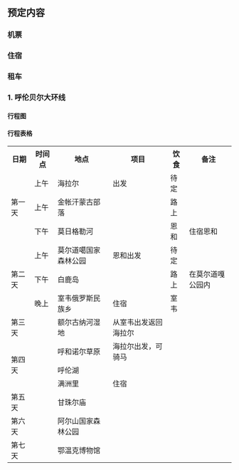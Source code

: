 ## 预定内容  
### 机票  
### 住宿  
### 租车  

### 1. 呼伦贝尔大环线  
#### 行程图  
#### 行程表格  
<table>
	<tr>
	    <th>日期</th>
	    <th>时间点</th>
	    <th>地点</th>
	    <th>项目</th>
	    <th>饮食</th>
	    <th>备注</th>
	</tr >
	<tr >
	    <td rowspan="3">第一天</td>
	    <td> 上午</td>
	    <td>海拉尔</td>  
	    <td>出发</td>
	    <td>待定</td>
	    <td> </td>
	</tr>
	<tr>
	    <td> 上午</td>
	    <td>金帐汗蒙古部落</td>
	    <td></td>
	    <td>路上</td>
	    <td></td>
	</tr>
	<tr>
	    <td >下午</td>
	    <td >莫日格勒河</td>
	    <td ></td>
	    <td >恩和</td>
	    <td >住宿恩和</td>
	</tr>
	<tr>
	    <td rowspan="3">第二天</td>
	    <td> 上午</td>
	    <td>莫尔道噶国家森林公园</td>  
	    <td>恩和出发</td>
	    <td>待定</td>
		<td></td>
	</tr>
	<tr>
	    <td >下午</td>
	    <td >白鹿岛</td>
	    <td ></td>
		<td >路上</td>
	    <td >在莫尔道嘎公园内</td>
	</tr>
	<tr>
	    <td >晚上</td>
	    <td >室韦俄罗斯民族乡</td>
	    <td >住宿</td>
	    <td >室韦</td>
		<td ></td>
	</tr>
	<tr>
	    <td rowspan="1">第三天</td>
	    <td ></td>
	    <td >额尔古纳河湿地</td>
	    <td >从室韦出发返回海拉尔</td>
	    <td ></td>
	</tr>
	<tr>
	    <td rowspan="3">第四天</td>
	    <td ></td>
	    <td >呼和诺尔草原</td>
	    <td >海拉尔出发，可骑马</td>
	    <td ></td>
	</tr>
	<tr>
	    <td ></td>
	    <td >呼伦湖</td>
	    <td ></td>
	    <td ></td>
	</tr>
        <tr>
	    <td ></td>
	    <td >满洲里</td>
	    <td >住宿</td>
	    <td ></td>
	</tr>
	<tr>
	    <td rowspan="1">第五天</td>
	    <td ></td>
	    <td >甘珠尔庙</td>
	    <td ></td>
	    <td ></td>
	</tr>
	<tr>
	    <td rowspan="1">第六天</td>
	    <td ></td>
	    <td >阿尔山国家森林公园</td>
	    <td ></td>
	    <td ></td>
	</tr>
	<tr>
	    <td rowspan="1">第七天</td>
	    <td ></td>
	    <td >鄂温克博物馆</td>
	    <td ></td>
	    <td ></td>
	</tr>
</table>  


